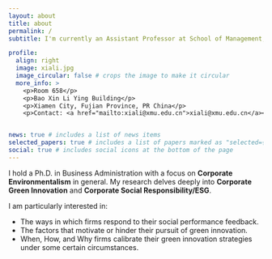 ```yaml
---
layout: about
title: about
permalink: /
subtitle: I'm currently an Assistant Professor at School of Management, Xiamen University.

profile:
  align: right
  image: xiali.jpg
  image_circular: false # crops the image to make it circular
  more_info: >
    <p>Room 658</p>
    <p>Bao Xin Li Ying Building</p>
    <p>Xiamen City, Fujian Province, PR China</p>
    <p>Contact: <a href="mailto:xiali@xmu.edu.cn">xiali@xmu.edu.cn</a></p>


news: true # includes a list of news items
selected_papers: true # includes a list of papers marked as "selected={true}"
social: true # includes social icons at the bottom of the page
---
```

I hold a Ph.D. in Business Administration with a focus on **Corporate Environmentalism** in general. My research delves deeply into **Corporate Green Innovation** and **Corporate Social Responsibility/ESG**.

I am particularly interested in:

- The ways in which firms respond to their social performance feedback.
- The factors that motivate or hinder their pursuit of green innovation.
- When, How, and Why firms calibrate their green innovation strategies under some certain circumstances.

